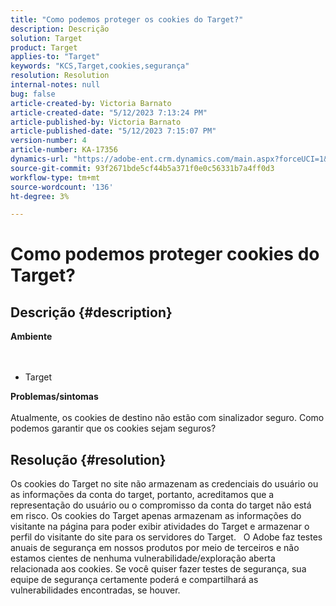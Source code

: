```yaml
---
title: "Como podemos proteger os cookies do Target?"
description: Descrição
solution: Target
product: Target
applies-to: "Target"
keywords: "KCS,Target,cookies,segurança"
resolution: Resolution
internal-notes: null
bug: false
article-created-by: Victoria Barnato
article-created-date: "5/12/2023 7:13:24 PM"
article-published-by: Victoria Barnato
article-published-date: "5/12/2023 7:15:07 PM"
version-number: 4
article-number: KA-17356
dynamics-url: "https://adobe-ent.crm.dynamics.com/main.aspx?forceUCI=1&pagetype=entityrecord&etn=knowledgearticle&id=fb57e90b-f9f0-ed11-8849-6045bd006ce9"
source-git-commit: 93f2671bde5cf44b5a371f0e0c56331b7a4ff0d3
workflow-type: tm+mt
source-wordcount: '136'
ht-degree: 3%

---
```


# Como podemos proteger cookies do Target?

## Descrição {#description}

<b>Ambiente</b><br> <br><br>
- Target



<b>Problemas/sintomas</b><br><br>Atualmente, os cookies de destino não estão com sinalizador seguro. Como podemos garantir que os cookies sejam seguros?

## Resolução {#resolution}


Os cookies do Target no site não armazenam as credenciais do usuário ou as informações da conta do target, portanto, acreditamos que a representação do usuário ou o compromisso da conta do target não está em risco. Os cookies do Target apenas armazenam as informações do visitante na página para poder exibir atividades do Target e armazenar o perfil do visitante do site para os servidores do Target.
 
O Adobe faz testes anuais de segurança em nossos produtos por meio de terceiros e não estamos cientes de nenhuma vulnerabilidade/exploração aberta relacionada aos cookies. Se você quiser fazer testes de segurança, sua equipe de segurança certamente poderá e compartilhará as vulnerabilidades encontradas, se houver.
